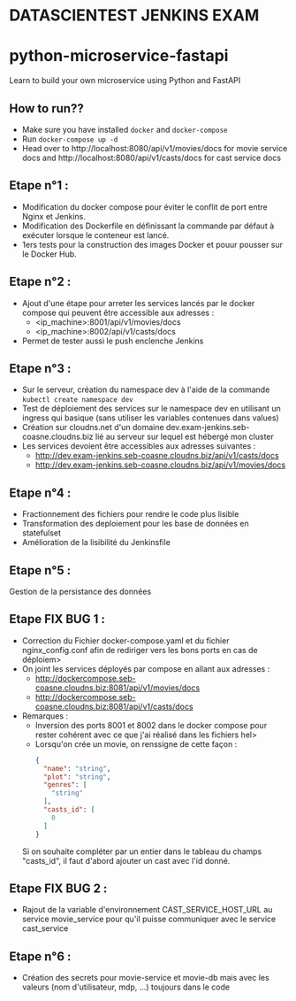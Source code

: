 # DATASCIENTEST JENKINS EXAM
# python-microservice-fastapi
Learn to build your own microservice using Python and FastAPI

## How to run??
 - Make sure you have installed `docker` and `docker-compose`
 - Run `docker-compose up -d`
 - Head over to http://localhost:8080/api/v1/movies/docs for movie service docs 
   and http://localhost:8080/api/v1/casts/docs for cast service docs

## Etape n°1 :
 - Modification du docker compose pour éviter le conflit de port entre Nginx et Jenkins.
 - Modification des Dockerfile en définissant la commande par défaut à exécuter lorsque le conteneur est lancé.
 - 1ers tests pour la construction des images Docker et pouur pousser sur le Docker Hub.

## Etape n°2 :
 - Ajout d'une étape pour arreter les services lancés par le docker compose qui peuvent être accessible aux adresses :
	- <ip_machine>:8001/api/v1/movies/docs
	- <ip_machine>:8002/api/v1/casts/docs
 - Permet de tester aussi le push enclenche Jenkins

## Etape n°3 : 
 - Sur le serveur, création du namespace dev à l'aide de la commande `kubectl create namespace dev`
 - Test de déploiement des services sur le namespace dev en utilisant un ingress qui basique (sans utiliser les variables contenues dans values)
 - Création sur cloudns.net d'un domaine dev.exam-jenkins.seb-coasne.cloudns.biz lié au serveur sur lequel est hébergé mon cluster
 - Les services devoient être accessibles aux adresses suivantes :
	- http://dev.exam-jenkins.seb-coasne.cloudns.biz/api/v1/casts/docs
	- http://dev.exam-jenkins.seb-coasne.cloudns.biz/api/v1/movies/docs

## Etape n°4 :
 - Fractionnement des fichiers pour rendre le code plus lisible
 - Transformation des deploiement pour les base de données en statefulset
 - Amélioration de la lisibilité du Jenkinsfile

## Etape n°5 :
 Gestion de la persistance des données 

## Etape FIX BUG 1 : 
 - Correction du Fichier docker-compose.yaml et du fichier nginx_config.conf afin de rediriger vers les bons ports en cas de déploiem>
 - On joint les services déployés par compose en allant aux adresses :
    - http://dockercompose.seb-coasne.cloudns.biz:8081/api/v1/movies/docs
    - http://dockercompose.seb-coasne.cloudns.biz:8081/api/v1/casts/docs
 - Remarques :
    - Inversion des ports 8001 et 8002 dans le docker compose pour rester cohérent avec ce que j'ai réalisé dans les fichiers hel>
    - Lorsqu'on crée un movie, on renssigne de cette façon :
      ```JSON
      {
        "name": "string",
        "plot": "string",
        "genres": [
          "string"
        ],
        "casts_id": [
          0
        ]
      }
      ```
    Si on souhaite compléter par un entier dans le tableau du champs "casts_id", il faut d'abord ajouter un cast avec l'id donné.

## Etape FIX BUG 2 : 
 - Rajout de la variable d'environnement CAST_SERVICE_HOST_URL au service movie_service pour qu'il puisse communiquer avec le service cast_service

## Etape n°6 :
 - Création des secrets pour movie-service et movie-db mais avec les valeurs (nom d'utilisateur, mdp, ...) toujours dans le code
